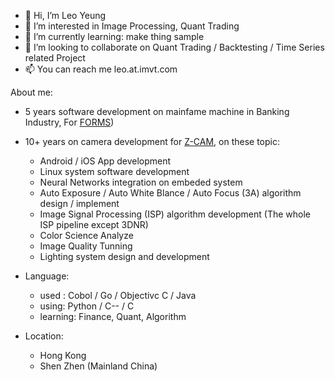 - 👋 Hi, I’m Leo Yeung
- 👀 I’m interested in Image Processing, Quant Trading
- 🌱 I’m currently learning: make thing sample
- 💞️ I’m looking to collaborate on Quant Trading / Backtesting / Time Series related Project
- 📫 You can reach me leo.at.imvt.com

About me:
- 5 years software development on mainfame machine in Banking Industry, For [FORMS](forms-fintech.com))
- 10+ years on camera development for [Z-CAM](https://www.z-cam.com/), on these topic:
  - Android / iOS App development
  - Linux system software development
  - Neural Networks integration on embeded system
  - Auto Exposure / Auto White Blance / Auto Focus (3A) algorithm design / implement
  - Image Signal Processing (ISP) algorithm development  (The whole ISP pipeline except 3DNR)
  - Color Science Analyze
  - Image Quality Tunning
  - Lighting system design and development

- Language:
   - used : Cobol / Go / Objectivc C / Java
   - using: Python / C-- / C
   - learning: Finance, Quant, Algorithm

- Location:
   - Hong Kong
   - Shen Zhen (Mainland China)
